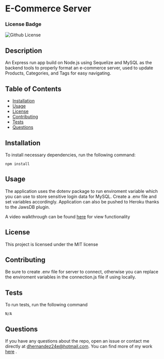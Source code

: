# E-Commerce Server

  ### License Badge

  ![Github License](https://img.shields.io/badge/license-MIT-brightgreen)

  ## Description
  An Express run app build on Node.js using Sequelize and MySQL as the backend tools to properly format an e-commerce server, used to update Products, Categories, and Tags for easy navigating.

  ## Table of Contents
  * [Installation](#installation)
  * [Usage](#usage)
  * [License](#license)
  * [Contributing](#contributing)
  * [Tests](#tests)
  * [Questions](#questions)

  ## Installation
    
  To install necessary dependencies, run the following command:
    
    npm install
  
  ## Usage

  The application uses the dotenv package to run enviroment variable which you can use to store sensitive login data for MySQL. Create a .env file and set variables accordingly. Application can also be pushed to Heroku thanks to the JawsDB plugin.

  A video walkthrough can be found [here](https://drive.google.com/file/d/1ML9MRz8pmigSQIB9du8KPSOpbMFwzMsk/view) for view functionality

  ## License

  This project is licensed under the MIT license

  ## Contributing

  Be sure to create .env file for server to connect, otherwise you can replace the enviroment variables in the connection.js file if using locally.

  ## Tests

  To run tests, run the following command

    N/A

  ## Questions

  If you have any questions about the repo, open an issue or contact me directly at dhernandez24e@hotmail.com. You can find more of my work [here](https://github.com/dhernandez24e) .  
